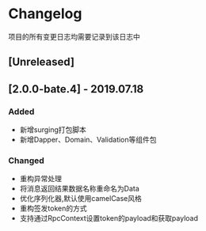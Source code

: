 # Changelog
项目的所有变更日志均需要记录到该日志中

## [Unreleased]

## [2.0.0-bate.4] - 2019.07.18
### Added
- 新增surging打包脚本
- 新增Dapper、Domain、Validation等组件包


### Changed
- 重构异常处理
- 将消息返回结果数据名称重命名为Data
- 优化序列化器,默认使用camelCase风格
- 重构签发token的方式
- 支持通过RpcContext设置token的payload和获取payload